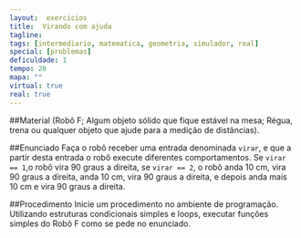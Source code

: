 ```yaml
---
layout:  exercicios
title:  Virando com ajuda	
tagline:
tags: [intermediario, matematica, geometria, simulador, real]
special: [problemas]
deficuldade: 1
tempo: 20
mapa: ""
virtual: true
real: true
---
```


##Material
(Robô F; Algum objeto sólido que fique estável na mesa; Régua, trena ou qualquer objeto que ajude para a medição de distâncias).

##Enunciado
Faça o robô receber uma entrada denominada `virar`, e que a partir desta entrada o robô execute diferentes comportamentos. Se `virar == 1`,o robô vira 90 graus a direita, se `virar == 2`, o robô anda 10 cm, vira 90 graus a direita, anda 10 cm, vira 90 graus a direita, e depois anda mais 10 cm e vira 90 graus a direita.
 	
##Procedimento
Inicie um procedimento no ambiente de programação. Utilizando estruturas condicionais simples e loops, executar funções simples do Robô F como se pede no enunciado.
